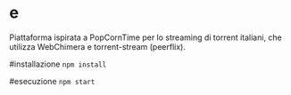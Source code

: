 # e
Piattaforma ispirata a PopCornTime per lo streaming di torrent italiani, che utilizza WebChimera e torrent-stream (peerflix).

#installazione
`npm install`

#esecuzione
`npm start`
